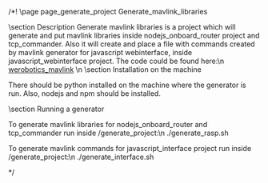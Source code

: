 /*! \page page_generate_project Generate_mavlink_libraries

 \section Description
 Generate mavlink libraries is a project which will generate and put mavlink libraries inside nodejs_onboard_router project and tcp_commander. Also it will create and place a file with commands created by mavlink generator for javascript webinterface, inside javascript_webinterface project. The code could be found here:\n
<a href="https://github.com/WeRobotics/mavlink">werobotics_mavlink</a>
\n
 \section Installation on the machine

There should be python installed on the machine where the generator is run. Also, nodejs and npm should be installed. 

\section Running a generator

To generate mavlink libraries for nodejs_onboard_router and tcp_commander run inside /generate_project:\n
./generate_rasp.sh

To generate mavlink commands for javascript_interface project run inside /generate_project:\n
./generate_interface.sh










*/
